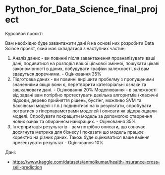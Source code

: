# Python_for_Data_Science_final_project

Курсовой проєкт:

Вам необхідно буде завантажити дані й на основі них розробити Data Scince проєкт, який має складатися з наступних частин:
1. Аналіз даних - ви повинні після завантаження проаналізувати ваші дані, подивитися на розподіл вашої цільової змінної, пошукати цікаві закономірності в даних, побудувати графіки залежності, які вам здадуться доречними. - Оцінювання 35%
2. Підготовка даних - ви повинні вирішити пробелму з пропущеними значеннями якщо вони є, перетворити категоріальні ознаки та зашкалювати дані. - Оцінювання 20%
Моделювання - в залежності від задачі вам потірбно протестувати декілька алгоритмів (класичні підходи, дерево прийняття рішень, бустінг, можливо SVM та Баєсівські моделі і т.п.) подивитися на їх результати, спробувати погратися з гіперпараметрами моделей і описати як відпраюцвали моделі. Спробувати покращити модель за допомогою створення нових ознак та обиранням найкращих.  - Оцінювання 35%
3. Інтерпритація результатів - вам потрібно описати, що означає досягнута метрика для бізнесу і показати що модель працює коректно на різних даних. Також буде оцінюватися ваше вміння презентувати результат - Оцінювання 10%

Дані:
- https://www.kaggle.com/datasets/anmolkumar/health-insurance-cross-sell-prediction
